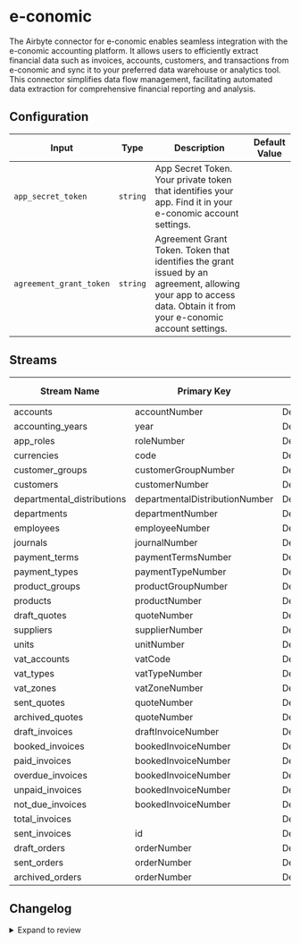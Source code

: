 # e-conomic
The Airbyte connector for e-conomic enables seamless integration with the e-conomic accounting platform. It allows users to efficiently extract financial data such as invoices, accounts, customers, and transactions from e-conomic and sync it to your preferred data warehouse or analytics tool. This connector simplifies data flow management, facilitating automated data extraction for comprehensive financial reporting and analysis.

## Configuration

| Input | Type | Description | Default Value |
|-------|------|-------------|---------------|
| `app_secret_token` | `string` | App Secret Token. Your private token that identifies your app. Find it in your e-conomic account settings. |  |
| `agreement_grant_token` | `string` | Agreement Grant Token. Token that identifies the grant issued by an agreement, allowing your app to access data. Obtain it from your e-conomic account settings. |  |

## Streams
| Stream Name | Primary Key | Pagination | Supports Full Sync | Supports Incremental |
|-------------|-------------|------------|---------------------|----------------------|
| accounts | accountNumber | DefaultPaginator | ✅ |  ❌  |
| accounting_years | year | DefaultPaginator | ✅ |  ❌  |
| app_roles | roleNumber | DefaultPaginator | ✅ |  ❌  |
| currencies | code | DefaultPaginator | ✅ |  ❌  |
| customer_groups | customerGroupNumber | DefaultPaginator | ✅ |  ❌  |
| customers | customerNumber | DefaultPaginator | ✅ |  ❌  |
| departmental_distributions | departmentalDistributionNumber | DefaultPaginator | ✅ |  ❌  |
| departments | departmentNumber | DefaultPaginator | ✅ |  ❌  |
| employees | employeeNumber | DefaultPaginator | ✅ |  ❌  |
| journals | journalNumber | DefaultPaginator | ✅ |  ❌  |
| payment_terms | paymentTermsNumber | DefaultPaginator | ✅ |  ❌  |
| payment_types | paymentTypeNumber | DefaultPaginator | ✅ |  ❌  |
| product_groups | productGroupNumber | DefaultPaginator | ✅ |  ❌  |
| products | productNumber | DefaultPaginator | ✅ |  ❌  |
| draft_quotes | quoteNumber | DefaultPaginator | ✅ |  ❌  |
| suppliers | supplierNumber | DefaultPaginator | ✅ |  ❌  |
| units | unitNumber | DefaultPaginator | ✅ |  ❌  |
| vat_accounts | vatCode | DefaultPaginator | ✅ |  ❌  |
| vat_types | vatTypeNumber | DefaultPaginator | ✅ |  ❌  |
| vat_zones | vatZoneNumber | DefaultPaginator | ✅ |  ❌  |
| sent_quotes | quoteNumber | DefaultPaginator | ✅ |  ❌  |
| archived_quotes | quoteNumber | DefaultPaginator | ✅ |  ❌  |
| draft_invoices | draftInvoiceNumber | DefaultPaginator | ✅ |  ❌  |
| booked_invoices | bookedInvoiceNumber | DefaultPaginator | ✅ |  ❌  |
| paid_invoices | bookedInvoiceNumber | DefaultPaginator | ✅ |  ❌  |
| overdue_invoices | bookedInvoiceNumber | DefaultPaginator | ✅ |  ❌  |
| unpaid_invoices | bookedInvoiceNumber | DefaultPaginator | ✅ |  ❌  |
| not_due_invoices | bookedInvoiceNumber | DefaultPaginator | ✅ |  ❌  |
| total_invoices |  | DefaultPaginator | ✅ |  ❌  |
| sent_invoices | id | DefaultPaginator | ✅ |  ❌  |
| draft_orders | orderNumber | DefaultPaginator | ✅ |  ❌  |
| sent_orders | orderNumber | DefaultPaginator | ✅ |  ❌  |
| archived_orders | orderNumber | DefaultPaginator | ✅ |  ❌  |

## Changelog

<details>
  <summary>Expand to review</summary>

| Version          | Date              | Pull Request | Subject        |
|------------------|-------------------|--------------|----------------|
| 0.0.15 | 2025-03-22 | [55982](https://github.com/airbytehq/airbyte/pull/55982) | Update dependencies |
| 0.0.14 | 2025-03-08 | [55306](https://github.com/airbytehq/airbyte/pull/55306) | Update dependencies |
| 0.0.13 | 2025-03-01 | [54982](https://github.com/airbytehq/airbyte/pull/54982) | Update dependencies |
| 0.0.12 | 2025-02-22 | [54440](https://github.com/airbytehq/airbyte/pull/54440) | Update dependencies |
| 0.0.11 | 2025-02-15 | [53766](https://github.com/airbytehq/airbyte/pull/53766) | Update dependencies |
| 0.0.10 | 2025-02-08 | [53362](https://github.com/airbytehq/airbyte/pull/53362) | Update dependencies |
| 0.0.9 | 2025-02-01 | [52858](https://github.com/airbytehq/airbyte/pull/52858) | Update dependencies |
| 0.0.8 | 2025-01-25 | [52336](https://github.com/airbytehq/airbyte/pull/52336) | Update dependencies |
| 0.0.7 | 2025-01-18 | [51645](https://github.com/airbytehq/airbyte/pull/51645) | Update dependencies |
| 0.0.6 | 2025-01-11 | [51139](https://github.com/airbytehq/airbyte/pull/51139) | Update dependencies |
| 0.0.5 | 2024-12-28 | [50551](https://github.com/airbytehq/airbyte/pull/50551) | Update dependencies |
| 0.0.4 | 2024-12-21 | [50016](https://github.com/airbytehq/airbyte/pull/50016) | Update dependencies |
| 0.0.3 | 2024-12-14 | [49523](https://github.com/airbytehq/airbyte/pull/49523) | Update dependencies |
| 0.0.2 | 2024-12-12 | [49165](https://github.com/airbytehq/airbyte/pull/49165) | Update dependencies |
| 0.0.1 | 2024-10-28 | | Initial release by [@parthiv11](https://github.com/parthiv11) via Connector Builder |

</details>
